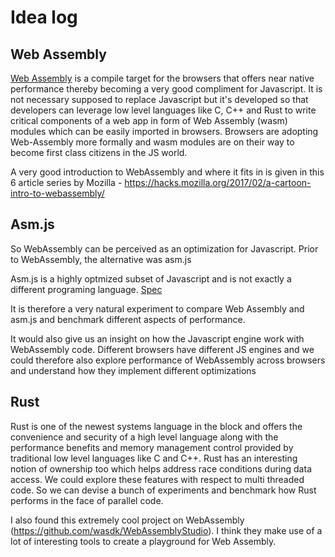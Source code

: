 # Idea log


## Web Assembly

[Web Assembly](http://webassembly.org/) is a compile target for the browsers that offers near native performance thereby becoming a very good compliment for Javascript. It is not necessary supposed to replace Javascript but it's developed so that developers can leverage low level languages like C, C++ and Rust to write critical components of a web app in form of Web Assembly (wasm) modules which can be easily imported in browsers. Browsers are adopting Web-Assembly more formally and wasm modules are on their way to become first class citizens in the JS world.

A very good introduction to WebAssembly and where it fits in is given in this 6 article series by Mozilla - https://hacks.mozilla.org/2017/02/a-cartoon-intro-to-webassembly/


## Asm.js

So WebAssembly can be perceived as an optimization for Javascript. Prior to WebAssembly, the alternative was asm.js

Asm.js is a highly optmized subset of Javascript and is not exactly a different programing language. [Spec](http://asmjs.org/spec/latest/)

It is therefore a very natural experiment to compare Web Assembly and asm.js and benchmark different aspects of performance.


It would also give us an insight on how the Javascript engine work with WebAssembly code. Different browsers have different JS engines and we could therefore also explore performance of WebAssembly across browsers and understand how they implement different optimizations


## Rust

Rust is one of the newest systems language in the block and offers the convenience and security of a high level language along with the performance benefits and memory management control provided by traditional low level languages like C and C++. Rust has an interesting notion of ownership too which helps address race conditions during data access. We could explore these features with respect to multi threaded code. So we can devise a bunch of experiments and benchmark how Rust performs in the face of parallel code.

I also found this extremely cool project on WebAssembly (https://github.com/wasdk/WebAssemblyStudio). I think they make use of a lot of interesting tools to create a playground for Web Assembly. 